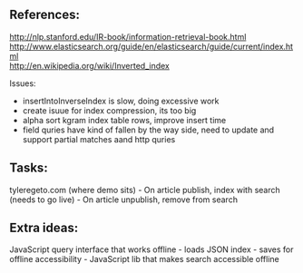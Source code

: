 
References:
------------------------------
http://nlp.stanford.edu/IR-book/information-retrieval-book.html  
http://www.elasticsearch.org/guide/en/elasticsearch/guide/current/index.html  
http://en.wikipedia.org/wiki/Inverted_index  

Issues:
- insertIntoInverseIndex is slow, doing excessive work
- create isuue for index compression, its too big
- alpha sort kgram index table rows, improve insert time
- field quries have kind of fallen by the way side, need to update and support partial matches aand http quries

Tasks:
------------------------------

tyleregeto.com (where demo sits)
	- On article publish, index with search (needs to go live)
	- On article unpublish, remove from search

Extra ideas:
--------------------------------

JavaScript query interface that works offline
	- loads JSON index
	- saves for offline accessibility
	- JavaScript lib that makes search accessible offline
